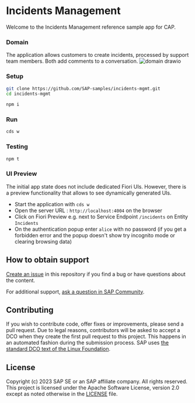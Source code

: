 # Incidents Management

Welcome to the Incidents Management reference sample app for CAP.

### Domain

The application allows customers to create incidents, processed by support team members. 
Both add comments to a conversation.
![domain drawio](https://github.com/SAP-samples/cap-sample-incidents-mgmt/assets/12186013/a1de9cf1-1346-427d-b5a2-55a14428e8f5)


### Setup

```sh
git clone https://github.com/SAP-samples/incidents-mgmt.git
cd incidents-mgmt
```
```sh
npm i
```

### Run

```sh
cds w
```

### Testing

```sh
npm t
```

### UI Preview
The initial app state does not include dedicated Fiori UIs. However, there is a preview functionality that allows to see dynamically generated UIs.

- Start the application with `cds w`
- Open the server URL : `http://localhost:4004` on the browser
- Click on Fiori Preview e.g. next to Service Endpoint `/incidents` on Entity `Incidents`
- On the authentication popup enter `alice` with no password (if you get a forbidden error and the popup doesn't show try incognito mode or clearing browsing data)


## How to obtain support
[Create an issue](https://github.com/SAP-samples/incidents-mgmt/issues) in this repository if you find a bug or have questions about the content.
 
For additional support, [ask a question in SAP Community](https://answers.sap.com/questions/ask.html).

## Contributing
If you wish to contribute code, offer fixes or improvements, please send a pull request. Due to legal reasons, contributors will be asked to accept a DCO when they create the first pull request to this project. This happens in an automated fashion during the submission process. SAP uses [the standard DCO text of the Linux Foundation](https://developercertificate.org/).

## License
Copyright (c) 2023 SAP SE or an SAP affiliate company. All rights reserved. This project is licensed under the Apache Software License, version 2.0 except as noted otherwise in the [LICENSE](LICENSE) file.
